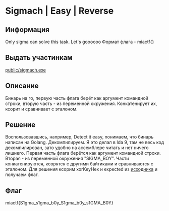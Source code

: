 # Sigmach | Easy | Reverse

## Информация

Only sigma can solve this task. Let's goooooo
Формат флага - miactf{}


## Выдать участинкам

[public/sigmach.exe](public/sigmach.exe)

## Описание

Бинарь на го, первую часть флага берёт как аргумент командной строки, вторую часть - из переменной окружения. Конкатенирует их, ксорит и сравнивает с эталоном.

## Решение

Воспользовавшись, например, Detect it easy, понимаем, что бинарь написан на Golang. Декомпилируем. Я это делал в Ida 9, там не весь код декомпилирован, зато удобно на ассемблере читать и нет ничего лишнего.
Первая часть флага берётся как аргумент командной строки. Вторая - из переменной окружения "SIGMA_BOY".
Части конкатенируются, ксорятся с другими байтиками и сравниваются с эталоном.
Для решения ксорим xorKeyHex и expected из [исходника](src/sigmach.go) и получаем флаг. 


## Флаг

miactf{S1gma_s1gma_b0y_S1gma_b0y_s1GMA_B0Y}

